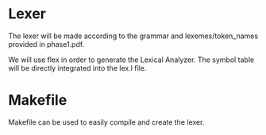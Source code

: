 # Lexer
The lexer will be made according to the grammar and lexemes/token_names provided in
phase1.pdf.

We will use flex in order to generate the Lexical Analyzer. The symbol table will be
directly integrated into the lex.l file.

# Makefile
Makefile can be used to easily compile and create the lexer.
